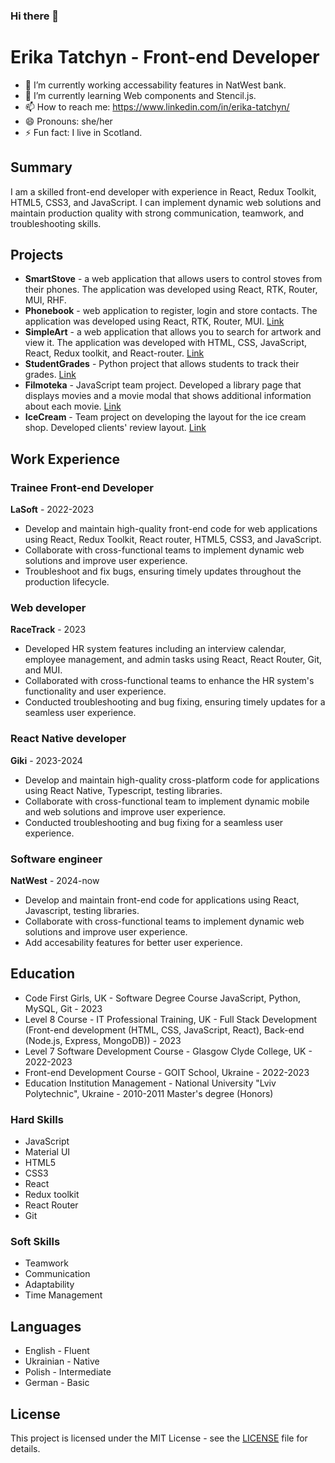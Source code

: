 ### Hi there 👋

# Erika Tatchyn - Front-end Developer
- 🔭 I’m currently working accessability features in NatWest bank.
- 🌱 I’m currently learning Web components and Stencil.js.
- 📫 How to reach me: https://www.linkedin.com/in/erika-tatchyn/
- 😄 Pronouns: she/her
- ⚡ Fun fact: I live in Scotland.

## Summary

I am a skilled front-end developer with experience in React, Redux Toolkit, HTML5, CSS3, and JavaScript. I can implement dynamic web solutions and maintain production quality with strong communication, teamwork, and troubleshooting skills.

## Projects

- **SmartStove** - a web application that allows users to control stoves from their phones. The application was developed using React, RTK, Router, MUI, RHF.
- **Phonebook** - web application to register, login and store contacts. The application was developed using React, RTK, Router, MUI. [Link](https://erikatatchyn.github.io/goit-react-hw-08-phonebook/)
- **SimpleArt** - a web application that allows you to search for artwork and view it. The application was developed with HTML, CSS, JavaScript, React, Redux toolkit, and React-router. [Link](https://github.com/ErikaTatchyn/LaSoft-Academy-HomeWorks/tree/hw9)
- **StudentGrades** - Python project that allows students to track their grades. [Link](https://github.com/ErikaTatchyn/python-grades)
- **Filmoteka** - JavaScript team project. Developed a library page that displays movies and a movie modal that shows additional information about each movie. [Link](https://anzhelika-light.github.io/Work-smart-not-hard---JS-Project/)
- **IceCream** - Team project on developing the layout for the ice cream shop. Developed clients' review layout. [Link](https://annakilchytska.github.io/team-work-smart-not-hard/)

## Work Experience

### Trainee Front-end Developer
**LaSoft** - 2022-2023

- Develop and maintain high-quality front-end code for web applications using React, Redux Toolkit, React router, HTML5, CSS3, and JavaScript.
- Collaborate with cross-functional teams to implement dynamic web solutions and improve user experience.
- Troubleshoot and fix bugs, ensuring timely updates throughout the production lifecycle.

### Web developer
**RaceTrack** - 2023

- Developed HR system features including an interview calendar, employee management, and admin tasks using React, React Router, Git, and MUI.
- Collaborated with cross-functional teams to enhance the HR system's functionality and user experience.
- Conducted troubleshooting and bug fixing, ensuring timely updates for a seamless user experience.

### React Native developer
**Giki** - 2023-2024

- Develop and maintain high-quality cross-platform code for applications using React Native, Typescript, testing libraries.
- Collaborate with cross-functional team to implement dynamic mobile and web solutions and improve user experience.
- Conducted troubleshooting and bug fixing for a seamless user experience.

### Software engineer
**NatWest** - 2024-now

- Develop and maintain front-end code for applications using React, Javascript, testing libraries.
- Collaborate with cross-functional teams to implement dynamic web solutions and improve user experience.
- Add accesability features for better user experience.
  
## Education
- Code First Girls, UK - Software Degree Course JavaScript, Python, MySQL, Git - 2023
- Level 8 Course - IT Professional Training, UK - Full Stack Development (Front-end development (HTML, CSS, JavaScript, React),
Back-end (Node.js, Express, MongoDB)) - 2023
- Level 7 Software Development Course - Glasgow Clyde College, UK - 2022-2023
- Front-end Development Course - GOIT School, Ukraine - 2022-2023
- Education Institution Management - National University "Lviv Polytechnic", Ukraine - 2010-2011 Master's degree (Honors)

### Hard Skills

- JavaScript
- Material UI
- HTML5
- CSS3
- React
- Redux toolkit
- React Router
- Git

### Soft Skills

- Teamwork
- Communication
- Adaptability
- Time Management

## Languages

- English - Fluent
- Ukrainian - Native
- Polish - Intermediate
- German - Basic

## License

This project is licensed under the MIT License - see the [LICENSE](LICENSE) file for details.

